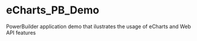 # eCharts_PB_Demo
PowerBuilder application demo that ilustrates the usage of eCharts and Web API features
